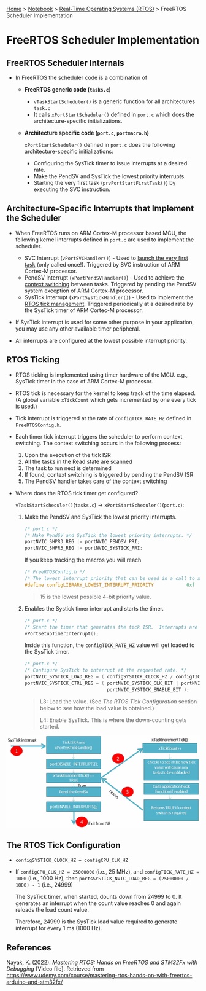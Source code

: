 <a href="../../">Home</a> > <a href="../notebook">Notebook</a> > <a href="./">Real-Time Operating Systems (RTOS)</a> > FreeRTOS Scheduler Implementation

# FreeRTOS Scheduler Implementation



## FreeRTOS Scheduler Internals

* In FreeRTOS the scheduler code is a combination of 

  * **FreeRTOS generic code (`tasks.c`)**

    * `vTaskStartScheduler()` is a generic function for all architectures  `task.c`
    * It calls `xPortStartScheduler()` defined in `port.c` which does the architecture-specific initializations.

  * **Architecture specific code (`port.c`, `portmacro.h`)**

    `xPortStartScheduler()` defined in `port.c` does the following architecture-specific initializations:

    * Configuring the SysTick timer to issue interrupts at a desired rate.
    * Make the PendSV and SysTick the lowest priority interrupts.
    * Starting the very first task (`prvPortStartFirstTask()`) by executing the SVC instruction.



## Architecture-Specific Interrupts that Implement the Scheduler

* When FreeRTOS runs on ARM Cortex-M processor based MCU, the following kernel interrupts defined in `port.c` are used to implement the scheduler.
  * SVC Interrupt (`vPortSVCHandler()`) - Used to <u>launch the very first task</u> (only called once!). Triggered by SVC instruction of ARM Cortex-M processor.
  * PendSV Interrupt (`xPortPendSVHandler()`) - Used to achieve the <u>context switching</u> between tasks. Triggered by pending the PendSV system exception of ARM Cortex-M processor.
  * SysTick Interrupt (`xPortSysTickHandler()`) - Used to implement the <u>RTOS tick management</u>. Triggered periodically at a desired rate by the SysTick timer of ARM Cortec-M processor.

* If SysTick interrupt is used for some other purpose in your application, you may use any other available timer peripheral.
* All interrupts are configured at the lowest possible interrupt priority.



## RTOS Ticking

* RTOS ticking is implemented using timer hardware of the MCU. e.g., SysTick timer in the case of ARM Cortex-M processor.

* RTOS tick is necessary for the kernel to keep track of the time elapsed. (A global variable `xTickCount` which gets incremented by one every tick is used.)

* Tick interrupt is triggered at the rate of `configTICK_RATE_HZ` defined in `FreeRTOSConfig.h`.

* Each timer tick interrupt triggers the scheduler to perform context switching. The context switching occurs in the following process:

  1. Upon the execution of the tick ISR
  2. All the tasks in the Read state are scanned
  3. The task to run next is determined
  4. If found, context switching is triggered by pending the PendSV ISR
  5. The PendSV handler takes care of the context switching

* Where does the RTOS tick timer get configured?

  `vTaskStartScheduler()`(`tasks.c`) $\to$ `xPortStartScheduler()`(`port.c`):

  1. Make the PendSV and SysTick the lowest priority interrupts.

     ```c
     /* port.c */
     /* Make PendSV and SysTick the lowest priority interrupts. */
     portNVIC_SHPR3_REG |= portNVIC_PENDSV_PRI;
     portNVIC_SHPR3_REG |= portNVIC_SYSTICK_PRI;
     ```

     If you keep tracking the macros you will reach

     ```c
     /* FreeRTOSConfig.h */
     /* The lowest interrupt priority that can be used in a call to a "set priority" function. */
     #define configLIBRARY_LOWEST_INTERRUPT_PRIORITY			0xf
     ```

     > 15 is the lowest possible 4-bit priority value.

  2. Enables the Systick timer interrupt and starts the timer.

     ```c
     /* port.c */
     /* Start the timer that generates the tick ISR.  Interrupts are disabled here already. */
     vPortSetupTimerInterrupt();
     ```

     Inside this function, the `configTICK_RATE_HZ` value will get loaded to the SysTick timer.

     ```c
     /* port.c */
     /* Configure SysTick to interrupt at the requested rate. */
     portNVIC_SYSTICK_LOAD_REG = ( configSYSTICK_CLOCK_HZ / configTICK_RATE_HZ ) - 1UL;
     portNVIC_SYSTICK_CTRL_REG = ( portNVIC_SYSTICK_CLK_BIT | portNVIC_SYSTICK_INT_BIT | 
                                   portNVIC_SYSTICK_ENABLE_BIT );
     ```

     > L3: Load the value. (See *The RTOS Tick Configuration* section below to see how the load value is obtained.)
     >
     > L4: Enable SysTick. This is where the down-counting gets started.




<img src="./img/rtos-tick-isr.png" alt="rtos-tick-isr" width="800">





## The RTOS Tick Configuration

* `configSYSTICK_CLOCK_HZ = configCPU_CLK_HZ`

* If `configCPU_CLK_HZ = 25000000` (i.e., 25 MHz), and `configTICK_RATE_HZ = 1000` (i.e., 1000 Hz), then `portsSYSTICK_NVIC_LOAD_REG = (25000000 / 1000) - 1` (i.e., 24999)

  The SysTick timer, when started, dounts down from 24999 to 0. It generates an interrupt when the count value reaches 0 and again reloads the load count value.

  Therefore, 24999 is the SysTick load value required to generate interrupt for every 1 ms (1000 Hz).





## References

Nayak, K. (2022). *Mastering RTOS: Hands on FreeRTOS and STM32Fx with Debugging* [Video file]. Retrieved from https://www.udemy.com/course/mastering-rtos-hands-on-with-freertos-arduino-and-stm32fx/

